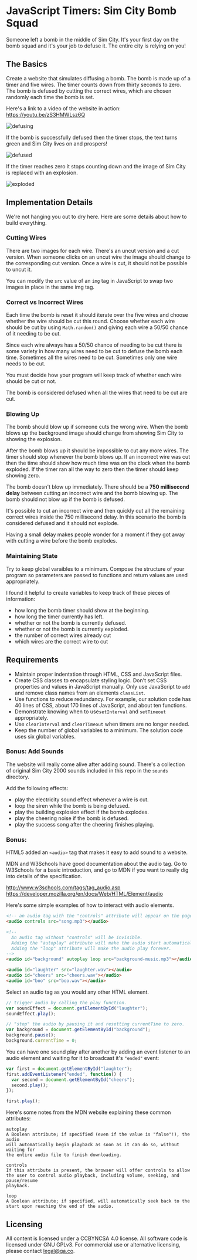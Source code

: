 # JavaScript Timers: Sim City Bomb Squad
Someone left a bomb in the middle of Sim City. It's your first day on the
bomb squad and it's your job to defuse it. The entire city is relying on
you!

## The Basics
Create a website that simulates diffusing a bomb. The bomb is made up of a
timer and five wires. The timer counts down from thirty seconds to zero. The
bomb is defused by cutting the correct wires, which are chosen randomly each
time the bomb is set.

Here's a link to a video of the website in action:
<https://youtu.be/zS3HMWLsz6Q>

![defusing](screenshots/01-defusing.png)

If the bomb is successfully defused then the timer stops, the text turns green
and Sim City lives on and prospers!

![defused](screenshots/02-defused.png)

If the timer reaches zero it stops counting down and the image of Sim City is
replaced with an explosion.

![exploded](screenshots/03-exploded.png)

## Implementation Details
We're not hanging you out to dry here. Here are some details about how to
build everything.

### Cutting Wires
There are two images for each wire. There's an uncut version and a cut version.
When someone clicks on an uncut wire the image should change to the corresponding
cut version. Once a wire is cut, it should not be possible to uncut it.

You can modify the `src` value of an `img` tag in JavaScript to swap two images
in place in the same img tag.

### Correct vs Incorrect Wires
Each time the bomb is reset it should iterate over the five wires and choose whether
the wire should be cut this round. Choose whether each wire should be cut by using
`Math.random()` and giving each wire a 50/50 chance of it needing to be cut.

Since each wire always has a 50/50 chance of needing to be cut there is some variety
in how many wires need to be cut to defuse the bomb each time. Sometimes all the wires
need to be cut. Sometimes only one wire needs to be cut.

You must decide how your program will keep track of whether each wire should be cut
or not.

The bomb is considered defused when all the wires that need to be cut are cut.

### Blowing Up
The bomb should blow up if someone cuts the wrong wire. When the bomb blows up
the background image should change from showing Sim City to showing the explosion.

After the bomb blows up it should be impossible to cut any more wires. The timer
should stop whenever the bomb blows up. If an incorrect wire was cut then the
time should show how much time was on the clock when the bomb exploded. If the
timer ran all the way to zero then the timer should keep showing zero.

The bomb doesn't blow up immediately. There should be a **750 millisecond
delay** between cutting an incorrect wire and the bomb blowing up. The bomb
should not blow up if the bomb is defused.

It's possible to cut an incorrect wire and then quickly cut all the remaining
correct wires inside the 750 millisecond delay. In this scenario the bomb is
considered defused and it should not explode.

Having a small delay makes people wonder for a moment if they got away with
cutting a wire before the bomb explodes.

### Maintaining State
Try to keep global varaibles to a minimum. Compose the structure of your program
so parameters are passed to functions and return values are used appropriately.

I found it helpful to create variables to keep track of these pieces of
information:
- how long the bomb timer should show at the beginning.
- how long the timer currently has left.
- whether or not the bomb is currently defused.
- whether or not the bomb is currently exploded.
- the number of correct wires already cut
- which wires are the correct wire to cut

## Requirements
- Maintain proper indentation through HTML, CSS and JavaScript files.
- Create CSS classes to encapsulate styling logic. Don't set CSS properties
  and values in JavaScript manually. Only use JavaScript to `add` and remove
  class names from an elements `classList`.
- Use functions to reduce redundancy. For example, our solution code has 40
  lines of CSS, about 170 lines of JavaScript, and about ten functions.
- Demonstrate knowing when to use`setInterval` and `setTimeout` appropriately.
- Use `clearInterval` and `clearTimeout` when timers are no longer needed.
- Keep the number of global variables to a minimum. The solution code
  uses six global variables.

### Bonus: Add Sounds
The website will really come alive after adding sound. There's a collection of
original Sim City 2000 sounds included in this repo in the `sounds` directory.

Add the following effects:
- play the electricity sound effect whenever a wire is cut.
- loop the siren while the bomb is being defused.
- play the building explosion effect if the bomb explodes.
- play the cheering noise if the bomb is defused.
- play the success song after the cheering finishes playing.

### Bonus: <audio> Specification
HTML5 added an `<audio>` tag that makes it easy to add sound to a website.

MDN and W3Schools have good documentation about the audio tag. Go to W3Schools
for a basic introduction, and go to MDN if you want to really dig into details
of the specification.

<http://www.w3schools.com/tags/tag_audio.asp>
<https://developer.mozilla.org/en/docs/Web/HTML/Element/audio>

Here's some simple examples of how to interact with audio elements.

```html
<!-- an audio tag with the "controls" attribute will appear on the page. -->
<audio controls src="song.mp3"></audio>

<!--
  An audio tag without "controls" will be invisible.
  Adding the "autoplay" attribute will make the audio start automatically.
  Adding the "loop" attribute will make the audio play forever.
-->
<audio id="background" autoplay loop src="background-music.mp3"></audio>

<audio id="laughter" src="laughter.wav"></audio>
<audio id="cheers" src="cheers.wav"></audio>
<audio id="boo" src="boo.wav"></audio>
```

Select an audio tag as you would any other HTML element.

```js
// trigger audio by calling the play function.
var soundEffect = document.getElementById("laughter");
soundEffect.play();

// "stop" the audio by pausing it and resetting currentTime to zero.
var background = document.getElementById("background");
background.pause();
background.currentTime = 0;
```

You can have one sound play after another by adding an event listener to
an audio element and waiting for it to broadcast it's `"ended"` event:

```js
var first = document.getElementById("laughter");
first.addEventListener("ended", function() {
  var second = document.getElementById("cheers");
  second.play();
});

first.play();
```

Here's some notes from the MDN website explaining these common attributes:

```
autoplay
A Boolean attribute; if specified (even if the value is "false"!), the audio
will automatically begin playback as soon as it can do so, without waiting for
the entire audio file to finish downloading.

controls
If this attribute is present, the browser will offer controls to allow
the user to control audio playback, including volume, seeking, and pause/resume
playback.

loop
A Boolean attribute; if specified, will automatically seek back to the
start upon reaching the end of the audio.
```

## Licensing
All content is licensed under a CC­BY­NC­SA 4.0 license.
All software code is licensed under GNU GPLv3. For commercial use or alternative licensing, please contact legal@ga.co.

